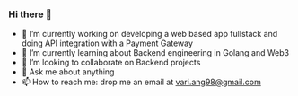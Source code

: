 ### Hi there 👋

<!-- **vari-ang/vari-ang** is a ✨ _special_ ✨ repository because its `README.md` (this file) appears on your GitHub profile. -->

- 🔭 I’m currently working on developing a web based app fullstack and doing API integration with a Payment Gateway
- 🌱 I’m currently learning about Backend engineering in Golang and Web3
- 👯 I’m looking to collaborate on Backend projects
- 💬 Ask me about anything
- 📫 How to reach me: drop me an email at vari.ang98@gmail.com
<!-- 
- 🤔 I’m looking for help with ...
- 😄 Pronouns: ...
- ⚡ Fun fact: ... 
-->
